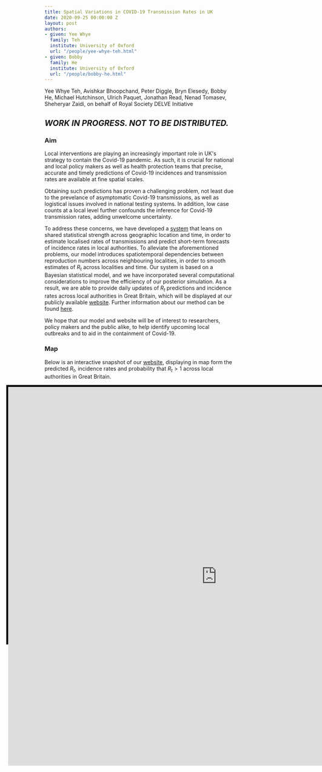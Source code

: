 ```yaml
---
title: Spatial Variations in COVID-19 Transmission Rates in UK
date: 2020-09-25 00:00:00 Z
layout: post
authors:
- given: Yee Whye
  family: Teh
  institute: University of Oxford
  url: "/people/yee-whye-teh.html"
- given: Bobby
  family: He
  institute: University of Oxford
  url: "/people/bobby-he.html"
---
```


Yee Whye Teh, Avishkar Bhoopchand, Peter Diggle, Bryn Elesedy, Bobby He, Michael Hutchinson, Ulrich Paquet, Jonathan Read, Nenad Tomasev, Sheheryar Zaidi, on behalf of Royal Society DELVE Initiative

## *WORK IN PROGRESS. NOT TO BE DISTRIBUTED.*

### Aim
Local interventions are playing an increasingly important role in UK's strategy to contain the Covid-19 pandemic. As such, it is crucial for national and local policy makers as well as health protection teams that precise, accurate and timely predictions of Covid-19 incidences and transmission rates are available at fine spatial scales. 

Obtaining such predictions has proven a challenging problem, not least due to the prevelance of asymptomatic Covid-19 transmissions, as well as logistical issues involved in national testing systems. In addition, low case counts at a local level further confounds the inference for Covid-19 transmission rates, adding unwelcome uncertainty. 

To address these concerns, we have developed a [system](https://rs-delve.github.io/Rmap) that leans on shared statistical strength across geographic location and time, in order to estimate localised rates of transmissions 
and predict short-term forecasts of incidence rates in local authorities. To alleviate the aforementioned problems, our model introduces spatiotemporal dependencies between reproduction numbers across neighbouring localities, in order to smooth estimates of $R_t$ across localities and time. Our system is based on a Bayesian statistical model, and we have incorporated several computational considerations to improve the efficiency of our posterior simulation. As a result, we are able to provide daily updates of $R_t$ predictions and incidence rates across local authorities in Great Britain, which will be displayed at our publicly available [website](https://rs-delve.github.io/Rmap). Further information about our method can be found [here](https://rs-delve.github.io/Rmap/data-methods.html).

We hope that our model and website will be of interest to researchers, policy makers and the public alike, to help identify upcoming local outbreaks and to aid in the containment of Covid-19.


### Map

<style>
.map-container {
    position: relative;
    width: 1050px;
    height: 675px;
    border: 5px solid black;
    margin-left: -20%;
    text-align: center;
    overflow: visible;
}
.map-frame{
    position: relative;
    align: center;
    /*
    This height value is a bit of a hack!
    It is there to let the search box overflow into the post
    Not sure what the correct thing to do in this case is
    */
    height: 1000px;
    width: 1100px;
    overflow: visible;
    border: 0;
}
</style>

Below is an interactive snapshot of our [website](https://rs-delve.github.io/Rmap), displaying in map form the predicted $R_t$, incidence rates and probability that $R_t>1$ across local authorities in Great Britain.
<p>
<div class="map-container">
<iframe class="map-frame" src="https://rs-delve.github.io/Rmap/map" allow="fullscreen">
</iframe>
</div>
</p>
This text is after the map



